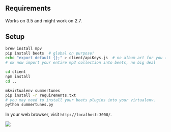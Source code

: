 ## Requirements

Works on 3.5 and might work on 2.7.

## Setup

```sh
brew install mpv
pip install beets  # global on purpose!
echo "export default {};" > client/apiKeys.js  # no album art for you (yet)!
# ok now import your entire mp3 collection into beets, no big deal

cd client
npm install
cd ..

mkvirtualenv summertunes
pip install -r requirements.txt
# you may need to install your beets plugins into your virtualenv.
python summertunes.py
```

In your web browser, visit `http://localhost:3000/`.

![](https://www.dropbox.com/s/49kec9os2v4h4wh/Screenshot%202016-12-18%2010.53.50.png?dl=1)
